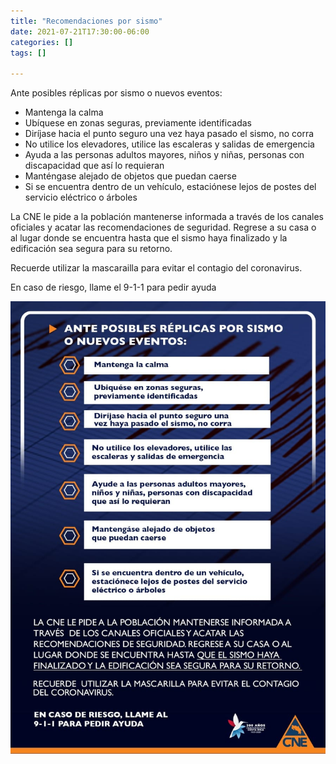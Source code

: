 ```yaml
---
title: "Recomendaciones por sismo"
date: 2021-07-21T17:30:00-06:00
categories: []
tags: []

---
```


Ante posibles réplicas por sismo o nuevos eventos:

* Mantenga la calma
* Ubíquese en zonas seguras, previamente identificadas
* Diríjase hacia el punto seguro una vez haya pasado el sismo, no corra
* No utilice los elevadores, utilice las escaleras y salidas de emergencia
* Ayuda a las personas adultos mayores, niños y niñas, personas con discapacidad que así lo requieran
* Manténgase alejado de objetos que puedan caerse
* Si se encuentra dentro de un vehículo, estaciónese lejos de postes del servicio eléctrico o árboles

La CNE le pide a la población mantenerse informada a través de los canales oficiales y acatar las recomendaciones de seguridad. Regrese a su casa o al lugar donde se encuentra hasta que el sismo haya finalizado y la edificación sea segura para su retorno.

Recuerde utilizar la mascarailla para evitar el contagio del coronavirus.

En caso de riesgo, llame el 9-1-1 para pedir ayuda

![Image](image.jpg)
